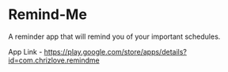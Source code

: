 # Remind-Me
A reminder app that will remind you of your important schedules.

App Link - https://play.google.com/store/apps/details?id=com.chrizlove.remindme
